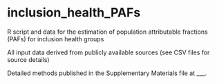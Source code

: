 # inclusion_health_PAFs

R script and data for the estimation of population attributable fractions (PAFs) for inclusion health groups

All input data derived from publicly available sources (see CSV files for source details)

Detailed methods published in the Supplementary Materials file at ___. 
